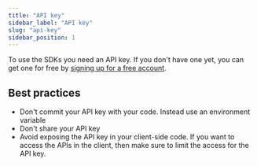 ```yaml
---
title: "API key"
sidebar_label: "API key"
slug: "api-key"
sidebar_position: 1
---
```


To use the SDKs you need an API key. If you don't have one yet, you can get one for free by [signing up for a free account](/web3-data-api/get-your-api-key).

## Best practices

- Don't commit your API key with your code. Instead use an environment variable
- Don't share your API key
- Avoid exposing the API key in your client-side code. If you want to access the APIs in the client, then make sure to limit the access for the API key. 